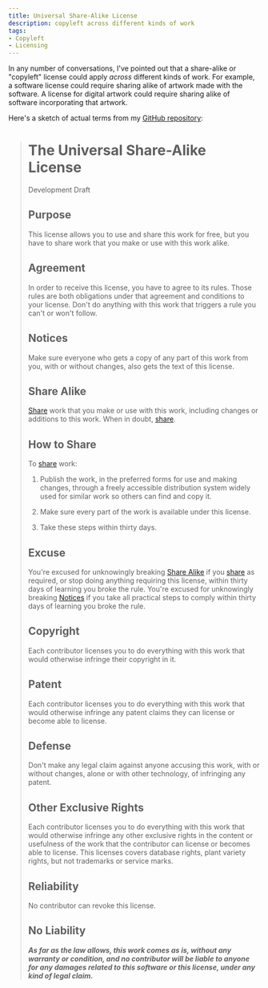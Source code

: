```yaml
---
title: Universal Share-Alike License
description: copyleft across different kinds of work
tags:
- Copyleft
- Licensing
---
```


In any number of conversations, I've pointed out that a share-alike or "copyleft" license could apply _across_ different kinds of work.  For example, a software license could require sharing alike of artwork made with the software.  A license for digital artwork could require sharing alike of software incorporating that artwork.

Here's a sketch of actual terms from my [GitHub repository](https://github.com/berneout/universal-copyleft-license):

> # The Universal Share-Alike License
>
> Development Draft
>
> ## Purpose
>
> This license allows you to use and share this work for free, but you have to share work that you make or use with this work alike.
>
> ## Agreement
>
> In order to receive this license, you have to agree to its rules.  Those rules are both obligations under that agreement and conditions to your license.  Don't do anything with this work that triggers a rule you can't or won't follow.
>
> ## Notices
>
> Make sure everyone who gets a copy of any part of this work from you, with or without changes, also gets the text of this license.
>
> ## Share Alike
>
> [Share](#how-to-share) work that you make or use with this work, including changes or additions to this work.  When in doubt, [share](#how-to-share).
>
> ## How to Share
>
> To [share](#how-to-share) work:
>
> 1.  Publish the work, in the preferred forms for use and making changes, through a freely accessible distribution system widely used for similar work so others can find and copy it.
>
> 2.  Make sure every part of the work is available under this license.
>
> 3.  Take these steps within thirty days.
>
> ## Excuse
>
> You're excused for unknowingly breaking [Share Alike](#share-alike) if you [share](#how-to-share) as required, or stop doing anything requiring this license, within thirty days of learning you broke the rule.  You're excused for unknowingly breaking [Notices](#notices) if you take all practical steps to comply within thirty days of learning you broke the rule.
>
> ## Copyright
>
> Each contributor licenses you to do everything with this work that would otherwise infringe their copyright in it.
>
> ## Patent
>
> Each contributor licenses you to do everything with this work that would otherwise infringe any patent claims they can license or become able to license.
>
> ## Defense
>
> Don't make any legal claim against anyone accusing this work, with or without changes, alone or with other technology, of infringing any patent.
>
> ## Other Exclusive Rights
>
> Each contributor licenses you to do everything with this work that would otherwise infringe any other exclusive rights in the content or usefulness of the work that the contributor can license or becomes able to license.  This licenses covers database rights, plant variety rights, but not trademarks or service marks.
>
> ## Reliability
>
> No contributor can revoke this license.
>
> ## No Liability
>
> ***As far as the law allows, this work comes as is, without any warranty or condition, and no contributor will be liable to anyone for any damages related to this software or this license, under any kind of legal claim.***
